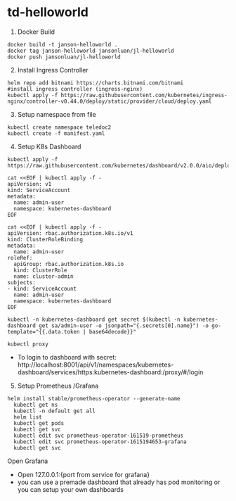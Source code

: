 # td-helloworld

1. Docker Build
```
docker build -t janson-helloworld .
docker tag janson-helloworld jansonluan/jl-helloworld
docker push jansonluan/jl-helloworld
```

2. Install Ingress Controller
```
helm repo add bitnami https://charts.bitnami.com/bitnami
#install ingress controller (ingress-nginx)
kubectl apply -f https://raw.githubusercontent.com/kubernetes/ingress-nginx/controller-v0.44.0/deploy/static/provider/cloud/deploy.yaml
```

3. Setup namespace from file
```
kubectl create namespace teledoc2
kubectl create -f manifest.yaml

```

4. Setup K8s Dashboard
```
kubectl apply -f https://raw.githubusercontent.com/kubernetes/dashboard/v2.0.0/aio/deploy/recommended.yaml

cat <<EOF | kubectl apply -f -
apiVersion: v1
kind: ServiceAccount
metadata:
  name: admin-user
  namespace: kubernetes-dashboard
EOF

cat <<EOF | kubectl apply -f -
apiVersion: rbac.authorization.k8s.io/v1
kind: ClusterRoleBinding
metadata:
  name: admin-user
roleRef:
  apiGroup: rbac.authorization.k8s.io
  kind: ClusterRole
  name: cluster-admin
subjects:
- kind: ServiceAccount
  name: admin-user
  namespace: kubernetes-dashboard
EOF

kubectl -n kubernetes-dashboard get secret $(kubectl -n kubernetes-dashboard get sa/admin-user -o jsonpath="{.secrets[0].name}") -o go-template="{{.data.token | base64decode}}"

kubectl proxy
```

- To login to dashboard with secret:
http://localhost:8001/api/v1/namespaces/kubernetes-dashboard/services/https:kubernetes-dashboard:/proxy/#/login

5. Setup Prometheus /Grafana
```
helm install stable/prometheus-operator --generate-name
  kubectl get ns
  kubectl -n default get all
  helm list
  kubectl get pods
  kubectl get svc
  kubectl edit svc prometheus-operator-161519-prometheus
  kubectl edit svc prometheus-operator-1615194653-grafana
  kubectl get svc
```
Open Grafana
- Open 127.0.0.1:{port from service for grafana}
- you can use a premade dashboard that already has pod monitoring or you can setup your own dashboards